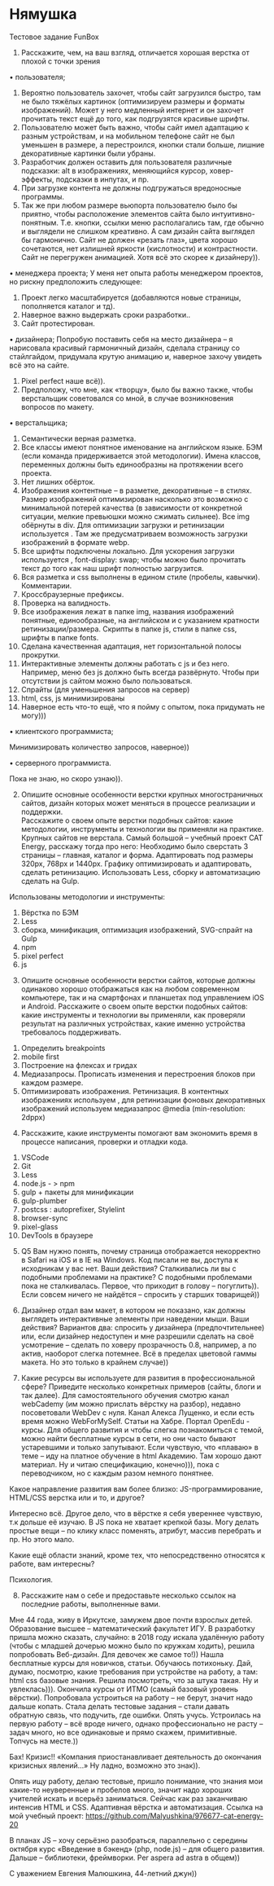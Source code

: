 # Нямушка
Тестовое задание FunBox

1.	Расскажите, чем, на ваш взгляд, отличается хорошая верстка от плохой с точки зрения 

•	пользователя; 

1)	Вероятно пользователь захочет, чтобы сайт загрузился быстро, там не было тяжёлых картинок (оптимизируем размеры и форматы изображений). Может у него медленный интернет и он захочет прочитать текст ещё до того, как подгрузятся красивые шрифты. 
2)	Пользователю может быть важно, чтобы сайт имел адаптацию к разным устройствам, и на мобильном телефоне сайт не был уменьшен в размере, а перестроился, кнопки стали больше, лишние декоративные картинки были убраны. 
3)	Разработчик должен оставить для пользователя различные подсказки: alt в изображениях, меняющийся курсор, ховер-эффекты, подсказки в инпутах, и пр.
4)	При загрузке контента не должны подгружаться вредоносные программы. 
5)	Так же при любом размере вьюпорта пользователю было бы приятно, чтобы расположение элементов сайта было интуитивно-понятным. Т.е. кнопки, ссылки меню располагались там, где обычно и выглядели не слишком креативно. А сам дизайн сайта выглядел бы гармонично. Сайт не должен «резать глаз», цвета хорошо сочетаются, нет излишней яркости (кислотности) и контрастности. Сайт не перегружен анимацией.  Хотя всё это скорее к дизайнеру)).

•	менеджера проекта; 
У меня нет опыта работы менеджером проектов, но рискну предположить следующее: 
1)	Проект легко масштабируется (добавляются новые страницы, пополняется каталог и тд).
2)	Наверное важно выдержать сроки разработки..
3)	Сайт протестирован.  

•	дизайнера; 
Попробую поставить себя на место дизайнера – я нарисовала красивый гармоничный дизайн, сделала страницу со стайлгайдом, придумала крутую анимацию и, наверное захочу увидеть всё это на сайте. 
1)	Pixel perfect наше всё)).
2)	Предположу, что   мне, как «творцу», было бы важно также, чтобы верстальщик советовался со мной, в случае возникновения вопросов по макету.

•	верстальщика; 

1)	Семантически верная разметка.
2)	Все классы имеют понятное именование на английском языке. БЭМ (если команда придерживается этой методологии). Имена классов, переменных должны быть единообразны на протяжении всего проекта.
3)	Нет лишних обёрток.
4)	Изображения контентные – в разметке, декоративные – в стилях. Размер изображений оптимизирован насколько это возможно с минимальной потерей качества (в зависимости от конкретной ситуации, мелкие превьюшки можно сжимать сильнее). Все img обёрнуты в div. Для оптимизации загрузки и ретинизации используется <picture>. Там же предусматриваем возможность загрузки изображений в формате webp.
5)	Все шрифты подключены локально. Для ускорения загрузки используется <link rel=”preload”>,   font-display: swap; чтобы можно было прочитать текст до того как наш шрифт полностью загрузится.
6)	Вся разметка и css выполнены в едином стиле (пробелы, кавычки). Комментарии.
7)	Кроссбраузерные префиксы.
8)	Проверка на валидность.
9)	Все изображения лежат в папке img, названия изображений понятные, единообразные, на английском и с указанием кратности ретинизации/размера. Скрипты в папке  js, стили в папке css, шрифты в папке fonts.
10)	Сделана качественная адаптация, нет горизонтальной полосы прокрутки.
11)	Интерактивные элементы должны работать с js и без него. Например, меню без js должно быть всегда развёрнуто. Чтобы при отсутствии js  сайтом можно было пользоваться.
12)	Спрайты (для уменьшения запросов на сервер)
13)	html, css, js минимизированы
14)	Наверное есть что-то ещё, что я пойму с опытом, пока придумать не могу))) 

•	клиентского программиста; 

Минимизировать количество запросов, наверное))

•	серверного программиста. 

Пока не знаю, но скоро узнаю)).

2.	Опишите основные особенности верстки крупных многостраничных сайтов, дизайн которых может меняться в процессе реализации и поддержки.  
Расскажите о своем опыте верстки подобных сайтов: какие методологии, инструменты и технологии вы применяли на практике.  
Крупных сайтов не верстала. Самый большой – учебный проект CAT Energy, расскажу тогда про него:
Необходимо было сверстать 3 страницы – главная, каталог и форма. Адаптировать под размеры 320px, 768px и 1440px. Графику оптимизировать и адаптировать, сделать ретинизацию. Использовать Less, сборку и автоматизацию сделать на Gulp.

Использованы методологии и инструменты:
1)	Вёрстка по БЭМ
2)	Less
3)	сборка, минификация, оптимизация изображений, SVG-спрайт на Gulp
4)	npm
5)	pixel perfect
6)	js

3.	 Опишите основные особенности верстки сайтов, которые должны одинаково хорошо отображаться как на любом современном компьютере, так и на смартфонах и планшетах под управлением iOS и Android. Расскажите о своем опыте верстки подобных сайтов: какие инструменты и технологии вы применяли, как проверяли результат на различных устройствах, какие именно устройства требовалось поддерживать.  

1)	Определить breakpoints
2)	mobile first
3)	Построение на флексах и гридах
4)	Медиазапросы. Прописать изменения и перестроения блоков при каждом размере.
5)	Оптимизировать изображения. Ретинизация. В контентных изображениях используем <picture>, для ретинизации фоновых декоративных изображений используем медиазапрос @media (min-resolution: 2dppx)


4.	Расскажите, какие инструменты помогают вам экономить время в процессе написания, проверки и отладки кода.  

1)	VSCode
2)	Git
3)	Less 
4)	node.js - > npm 
5)	gulp + пакеты для минификации
6)	gulp-plumber  
7)	postcss : autoprefixer, Stylelint
8)	browser-sync 
9)	pixel-glass
10)	DevTools в браузере

5.	Q5 Вам нужно понять, почему страница отображается некорректно в Safari на iOS и в IE на Windows. Код писали не вы, доступа к исходникам у вас нет. Ваши действия? Сталкивались ли вы с подобными проблемами на практике? 
С подобными проблемами пока не сталкивалась. Первое, что приходит в голову – погуглить)). Если совсем ничего не найдётся – спросить у старших товарищей))

6.	Дизайнер отдал вам макет, в котором не показано, как должны выглядеть интерактивные элементы при наведении мыши. Ваши действия? 
Вариантов два: спросить у дизайнера (предпочтительнее) или, если дизайнер недоступен и мне разрешили сделать на своё усмотрение – сделать по ховеру прозрачность 0.8, например, а по актив, наоборот слегка потемнее. Всё в пределах цветовой гаммы макета. Но это только в крайнем случае))

7.	Какие ресурсы вы используете для развития в профессиональной сфере? Приведите несколько конкретных примеров (сайты, блоги и так далее). 
Для самостоятельного обучения смотрю канал webCademy (им можно прислать вёрстку на разбор),
недавно посоветовали WebDev с нуля. Канал Алекса Лущенко, и если есть время можно WebForMySelf. Статьи на Хабре. Портал OpenEdu - курсы.
Для общего развития и чтобы слегка познакомиться с темой, можно найти бесплатные курсы в сети, но они часто бывают устаревшими и только запутывают.
Если чувствую, что «плаваю» в теме – иду на платное обучение в html Академию. Там хорошо дают материал.
Ну и читаю спецификацию, конечно))), пока с переводчиком, но с каждым разом немного понятнее.

Какое направление развития вам более близко: JS-программирование, HTML/CSS верстка или и то, и другое? 

Интересно всё. Другое дело, что в вёрстке я себя увереннее чувствую, т.к дольше её изучаю. В JS пока не хватает крепкой базы. Могу делать простые вещи – по клику класс поменять, атрибут, массив перебрать и пр. Но этого мало. 

Какие ещё области знаний, кроме тех, что непосредственно относятся к работе, вам интересны? 

Психология.

8.	Расскажите нам о себе и предоставьте несколько ссылок на последние работы, выполненные вами. 

Мне 44 года, живу в Иркутске, замужем двое почти взрослых детей.
Образование высшее – математический факультет ИГУ.
В разработку пришла можно сказать, случайно: в 2018 году искала удалённую работу (чтобы с младшей дочерью можно было по кружкам ходить), решила попробовать Веб-дизайн. Для девочек же самое то!))
Нашла бесплатные курсы для новичков, статьи. Обучаюсь потихоньку. Дай, думаю, посмотрю, какие требования при устройстве на работу, а там: html css базовые знания. 
Решила посмотреть, что за штука такая. Ну и увлеклась))). 
Окончила курсы от ИТМО (самый базовый уровень вёрстки).
Попробовала устроиться на работу – не берут, значит надо дальше копать. Стала делать тестовые задания – стали давать обратную связь, что подучить, где ошибки. Опять учусь.
Устроилась на первую работу – всё вроде ничего, однако профессионально не расту – задач много, но все одинаковые и прямо скажем, примитивные. Топчусь на месте.))

Бах! Кризис!! «Компания приостанавливает деятельность до окончания кризисных явлений…» Ну ладно, возможно это знак)).

Опять ищу работу, делаю тестовые, пришло понимание, что знания мои какие-то неуверенные и пробелов много, значит надо хороших учителей искать и всерьёз заниматься. 
Сейчас как раз заканчиваю интенсив  HTML и CSS. Адаптивная вёрстка и автоматизация.
Ссылка на мой учебный проект:  https://github.com/Malyushkina/976677-cat-energy-20

В планах JS – хочу серьёзно разобраться, параллельно с середины октября курс «Введение в бэкенд» (php, node.js) – для общего развития. Дальше – библиотеки, фреймворки.
Per aspera ad astra в общем))

С уважением Евгения Малюшкина, 44-летний джун))

